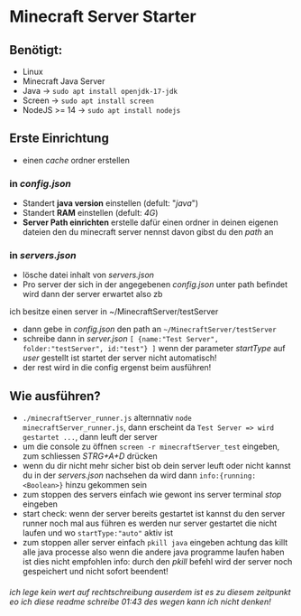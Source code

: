 # Minecraft Server Starter

## Benötigt:
- Linux
- Minecraft Java Server
- Java -> `sudo apt install openjdk-17-jdk`
- Screen -> `sudo apt install screen`
- NodeJS >= 14 -> `sudo apt install nodejs`

## Erste Einrichtung
- einen *cache* ordner erstellen
### in *config.json*
- Standert **java version** einstellen (defult: "*java*")
- Standert **RAM** einstellen (defult: *4G*)
- **Server Path einrichten** erstelle dafür einen ordner in deinen eigenen dateien den du minecraft server nennst davon gibst du den *path* an

### in *servers.json*
- lösche datei inhalt von *servers.json*
- Pro server der sich in der angegebenen *config.json* unter path befindet wird dann der server erwartet also zb

ich besitze einen server in ~/MinecraftServer/testServer

- dann gebe in *config.json* den path an `~/MinecraftServer/testServer`
- schreibe dann in *server.json* `[ {name:"Test Server", folder:"testServer", id:"test"} ]` wenn der parameter *startType* auf *user* gestellt ist startet der server nicht automatisch!
- der rest wird in die config ergenst beim ausführen!

## Wie ausführen?
- `./minecraftServer_runner.js` alternnativ `node minecraftServer_runner.js`, dann erscheint da `Test Server => wird gestartet ...`, dann leuft der server
- um die console zu öffnen `screen -r minecraftServer_test` eingeben, zum schliessen *STRG+A+D* drücken
- wenn du dir nicht mehr sicher bist ob dein server leuft oder nicht kannst du in der *servers.json* nachsehen da wird dann `info:{running:<Boolean>}` hinzu gekommen sein
- zum stoppen des servers einfach wie gewont ins server terminal *stop* eingeben
- start check: wenn der server bereits gestartet ist kannst du den server runner noch mal aus führen es werden nur server gestartet die nicht laufen und wo `startType:"auto"` aktiv ist
- zum stoppen aller server einfach `pkill java` eingeben achtung das killt alle java processe also wenn die andere java programme laufen haben ist dies nicht empfohlen info: durch den *pkill* befehl wird der server noch gespeichert und nicht sofort beendent!

###### ich lege kein wert auf rechtschreibung auserdem ist es zu diesem zeitpunkt eo ich diese readme schreibe 01:43 des wegen kann ich nicht denken!
